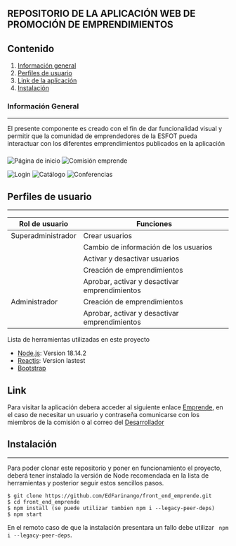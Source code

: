 ## REPOSITORIO DE LA APLICACIÓN WEB DE PROMOCIÓN DE EMPRENDIMIENTOS
## Contenido 
1. [Información general](#general-info)
2. [Perfiles de usuario](#technologies)
3. [Link de la aplicación](#installation)
4. [Instalación](#collaboration)

### Información General
***
El presente componente es creado con el fin de dar funcionalidad visual y permitir que la comunidad de emprendedores de la ESFOT pueda interactuar con los diferentes emprendimientos publicados en la aplicación 
### 
![Página de inicio](https://user-images.githubusercontent.com/75056800/220556853-bae3db82-8d26-47a7-a943-0127bcd8e9ff.png)
![Comisión emprende](https://user-images.githubusercontent.com/75056800/220557501-dcf996b4-54af-4e62-810f-a5cb70ba74cb.png)


![Login](https://user-images.githubusercontent.com/75056800/220556893-cf16a48f-4470-4cca-83e0-1e8f999468e0.png)
![Catálogo](https://user-images.githubusercontent.com/75056800/220557290-62750e45-6ac3-43d0-8165-bb25c47c6b66.png)
![Conferencias](https://user-images.githubusercontent.com/75056800/220557414-666db19a-d80e-4f8c-b022-5254b1d84b9a.png)




## Perfiles de usuario
***
| Rol de usuario	 | Funciones |
| ------ | ------ |
| Superadministrador| Crear usuarios|
|                    | Cambio de información de los usuarios |
|                    | Activar y desactivar usuarios |
|                    | Creación de emprendimientos |
|                    | Aprobar, activar y desactivar emprendimientos |
| Administrador | Creación de emprendimientos |
|                    | Aprobar, activar y desactivar emprendimientos |



Lista de herramientas utilizadas en este proyecto
* [Node.js](https://nodejs.org/download/release/v18.14.2/): Version 18.14.2
* [Reactjs](https://es.reactjs.org/docs/create-a-new-react-app.html): Version lastest
* [Bootstrap](https://getbootstrap.com/)

## Link
Para visitar la aplicación debera acceder al siguiente enlace [Emprende](https://emprende-esfot.vercel.app/), en el caso de necesitar un usuario y contraseña comunicarse con los miembros de la comisión o al correo del [Desarrollador](epfarinango@gmail.com)
## Instalación
***
Para poder clonar este repositorio y poner en funcionamiento el proyecto, deberá tener instalado la versión de Node recomendada en la lista de herramientas y posterior seguir estos sencillos pasos.
```
$ git clone https://github.com/EdFarinango/front_end_emprende.git
$ cd front_end_emprende
$ npm install (se puede utilizar tambien npm i --legacy-peer-deps)
$ npm start
```
En el remoto caso de que la instalación presentara un fallo debe utilizar ``` npm i --legacy-peer-deps```.

